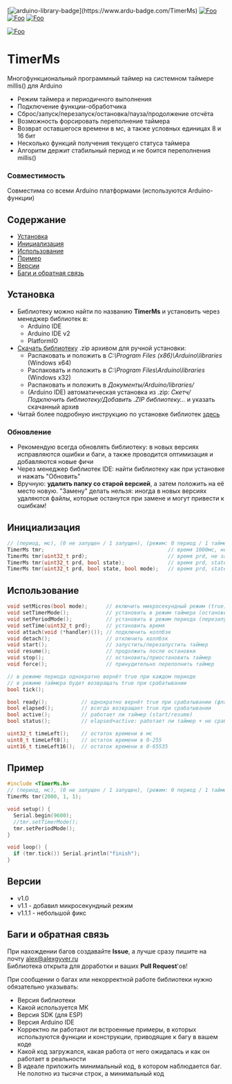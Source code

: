[![arduino-library-badge](https://www.ardu-badge.com/badge/TimerMs.svg?)](https://www.ardu-badge.com/TimerMs)
[![Foo](https://img.shields.io/badge/Website-AlexGyver.ru-blue.svg?style=flat-square)](https://alexgyver.ru/)
[![Foo](https://img.shields.io/badge/%E2%82%BD$%E2%82%AC%20%D0%9D%D0%B0%20%D0%BF%D0%B8%D0%B2%D0%BE-%D1%81%20%D1%80%D1%8B%D0%B1%D0%BA%D0%BE%D0%B9-orange.svg?style=flat-square)](https://alexgyver.ru/support_alex/)
[![Foo](https://img.shields.io/badge/README-ENGLISH-blueviolet.svg?style=flat-square)](https://github-com.translate.goog/GyverLibs/TimerMs?_x_tr_sl=ru&_x_tr_tl=en)  

[![Foo](https://img.shields.io/badge/ПОДПИСАТЬСЯ-НА%20ОБНОВЛЕНИЯ-brightgreen.svg?style=social&logo=telegram&color=blue)](https://t.me/GyverLibs)

# TimerMs
Многофункциональный программный таймер на системном таймере millis() для Arduino
- Режим таймера и периодичного выполнения
- Подключение функции-обработчика
- Сброс/запуск/перезапуск/остановка/пауза/продолжение отсчёта
- Возможность форсировать переполнение таймера
- Возврат оставшегося времени в мс, а также условных единицах 8 и 16 бит
- Несколько функций получения текущего статуса таймера
- Алгоритм держит стабильный период и не боится переполнения millis()

### Совместимость
Совместима со всеми Arduino платформами (используются Arduino-функции)

## Содержание
- [Установка](#install)
- [Инициализация](#init)
- [Использование](#usage)
- [Пример](#example)
- [Версии](#versions)
- [Баги и обратная связь](#feedback)

<a id="install"></a>
## Установка
- Библиотеку можно найти по названию **TimerMs** и установить через менеджер библиотек в:
    - Arduino IDE
    - Arduino IDE v2
    - PlatformIO
- [Скачать библиотеку](https://github.com/GyverLibs/TimerMs/archive/refs/heads/main.zip) .zip архивом для ручной установки:
    - Распаковать и положить в *C:\Program Files (x86)\Arduino\libraries* (Windows x64)
    - Распаковать и положить в *C:\Program Files\Arduino\libraries* (Windows x32)
    - Распаковать и положить в *Документы/Arduino/libraries/*
    - (Arduino IDE) автоматическая установка из .zip: *Скетч/Подключить библиотеку/Добавить .ZIP библиотеку…* и указать скачанный архив
- Читай более подробную инструкцию по установке библиотек [здесь](https://alexgyver.ru/arduino-first/#%D0%A3%D1%81%D1%82%D0%B0%D0%BD%D0%BE%D0%B2%D0%BA%D0%B0_%D0%B1%D0%B8%D0%B1%D0%BB%D0%B8%D0%BE%D1%82%D0%B5%D0%BA)
### Обновление
- Рекомендую всегда обновлять библиотеку: в новых версиях исправляются ошибки и баги, а также проводится оптимизация и добавляются новые фичи
- Через менеджер библиотек IDE: найти библиотеку как при установке и нажать "Обновить"
- Вручную: **удалить папку со старой версией**, а затем положить на её место новую. "Замену" делать нельзя: иногда в новых версиях удаляются файлы, которые останутся при замене и могут привести к ошибкам!


<a id="init"></a>
## Инициализация
```cpp
// (период, мс), (0 не запущен / 1 запущен), (режим: 0 период / 1 таймер)
TimerMs tmr;                                        // время 1000мс, не запущен, режим периода
TimerMs tmr(uint32_t prd);                          // время prd, не запущен, режим периода
TimerMs tmr(uint32_t prd, bool state);              // время prd, state статус, режим периода
TimerMs tmr(uint32_t prd, bool state, bool mode);   // время prd, state статус, mode: 0 период / 1 таймер
```

<a id="usage"></a>
## Использование
```cpp
void setMicros(bool mode);      // включить микросекундный режим (true)
void setTimerMode();            // установить в режим таймера (остановится после срабатывания)
void setPeriodMode();  			// установить в режим периода (перезапустится после срабатывания)
void setTime(uint32_t prd);     // установить время
void attach(void (*handler)()); // подключить коллбэк
void detach();                  // отключить коллбэк
void start();                   // запустить/перезапустить таймер
void resume();                  // продолжить после остановки
void stop();                    // остановить/приостановить таймер
void force();                   // принудительно переполнить таймер

// в режиме периода однократно вернёт true при каждом периоде
// в режиме таймера будет возвращать true при срабатывании
bool tick();

bool ready();           // однократно вернёт true при срабатывании (флаг)
bool elapsed();         // всегда возвращает true при срабатывании
bool active();          // работает ли таймер (start/resume)
bool status();          // elapsed+active: работает ли таймер + не сработал ли он

uint32_t timeLeft();    // остаток времени в мс
uint8_t timeLeft8();    // остаток времени в 0-255
uint16_t timeLeft16();  // остаток времени в 0-65535
```

<a id="example"></a>
## Пример
```cpp
#include <TimerMs.h>
// (период, мс), (0 не запущен / 1 запущен), (режим: 0 период / 1 таймер)
TimerMs tmr(2000, 1, 1);

void setup() {
  Serial.begin(9600);
  //tmr.setTimerMode();
  tmr.setPeriodMode();
}

void loop() {
  if (tmr.tick()) Serial.println("finish");
}
```

<a id="versions"></a>
## Версии
- v1.0
- v1.1 - добавил микросекундный режим
- v1.1.1 - небольшой фикс

<a id="feedback"></a>
## Баги и обратная связь
При нахождении багов создавайте **Issue**, а лучше сразу пишите на почту [alex@alexgyver.ru](mailto:alex@alexgyver.ru)  
Библиотека открыта для доработки и ваших **Pull Request**'ов!


При сообщении о багах или некорректной работе библиотеки нужно обязательно указывать:
- Версия библиотеки
- Какой используется МК
- Версия SDK (для ESP)
- Версия Arduino IDE
- Корректно ли работают ли встроенные примеры, в которых используются функции и конструкции, приводящие к багу в вашем коде
- Какой код загружался, какая работа от него ожидалась и как он работает в реальности
- В идеале приложить минимальный код, в котором наблюдается баг. Не полотно из тысячи строк, а минимальный код
